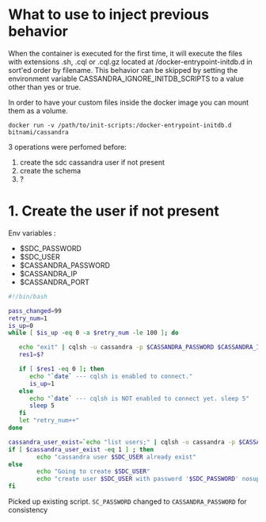 # What to use to inject previous behavior

When the container is executed for the first time, it will execute the files with extensions .sh, .cql or .cql.gz located at /docker-entrypoint-initdb.d in sort'ed order by filename. This behavior can be skipped by setting the environment variable CASSANDRA_IGNORE_INITDB_SCRIPTS to a value other than yes or true.

In order to have your custom files inside the docker image you can mount them as a volume.

```
docker run -v /path/to/init-scripts:/docker-entrypoint-initdb.d bitnami/cassandra
```

3 operations were perfomed before:
1. create the sdc cassandra user if not present
2. create the schema
3. ?

# 1. Create the user if not present

Env variables :

- $SDC_PASSWORD
- $SDC_USER
- $CASSANDRA_PASSWORD
- $CASSANDRA_IP
- $CASSANDRA_PORT

~~~bash
#!/bin/bash

pass_changed=99
retry_num=1
is_up=0
while [ $is_up -eq 0 -a $retry_num -le 100 ]; do

   echo "exit" | cqlsh -u cassandra -p $CASSANDRA_PASSWORD $CASSANDRA_IP $CASSANDRA_PORT  > /dev/null 2>&1
   res1=$?

   if [ $res1 -eq 0 ]; then
      echo "`date` --- cqlsh is enabled to connect."
      is_up=1
   else
      echo "`date` --- cqlsh is NOT enabled to connect yet. sleep 5"
      sleep 5
   fi
   let "retry_num++"
done

cassandra_user_exist=`echo "list users;" | cqlsh -u cassandra -p $CASSANDRA_PASSWORD $CASSANDRA_IP $CASSANDRA_PORT | grep -c $SDC_USER`
if [ $cassandra_user_exist -eq 1 ] ; then
        echo "cassandra user $SDC_USER already exist"
else
        echo "Going to create $SDC_USER"
        echo "create user $SDC_USER with password '$SDC_PASSWORD' nosuperuser;" | cqlsh -u cassandra -p $CASSANDRA_PASSWORD $CASSANDRA_IP $CASSANDRA_PORT
fi
~~~

Picked up existing script. `SC_PASSWORD` changed to `CASSANDRA_PASSWORD` for consistency
